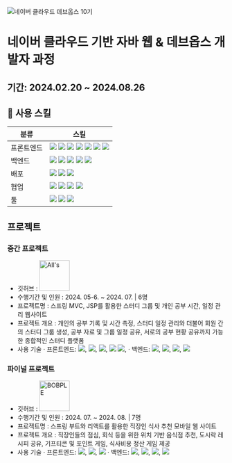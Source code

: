 ![네이버 클라우드 데브옵스 10기](https://github.com/user-attachments/assets/794ba409-c25d-472d-9acd-18a13f3b6173)
# 네이버 클라우드 기반 자바 웹 & 데브옵스 개발자 과정
## 기간: 2024.02.20 ~ 2024.08.26
## 🔨 사용 스킬
<table>
  <caption style="position:absolute; width:1px; height:1px; margin:-1px; padding:0; overflow:hidden; clip:rect(0, 0, 0, 0); border:0;">
    분류별 사용스킬 표
  </caption>
  <thead>
    <tr>
      <th>분류</th>
      <th>스킬</th>
    </tr>
  </thead>
  <tbody>
    <tr>
      <td>프론트엔드</td>
      <td>
        <img src="https://img.shields.io/badge/react-61DAFB?style=for-the-badge&logo=react&logoColor=white">
        <img src="https://img.shields.io/badge/html5-E34F26?style=for-the-badge&logo=html5&logoColor=white">
        <img src="https://img.shields.io/badge/css3-1572B6?style=for-the-badge&logo=css3&logoColor=white">
        <img src="https://img.shields.io/badge/javascript-F7DF1E?style=for-the-badge&logo=javascript&logoColor=white">
        <img src="https://img.shields.io/badge/jquery-0769AD?style=for-the-badge&logo=jquery&logoColor=white"> 
        <img src="https://img.shields.io/badge/Ajax-2c83b9?style=for-the-badge&logo=Ajax&logoColor=white"> 
        <img src="https://img.shields.io/badge/Jsp-e76f00?style=for-the-badge&logo=Jsp&logoColor=white"> 
      </td>
    </tr>
    <tr>
      <td>
        백엔드
      </td>
      <td>
        <img src="https://img.shields.io/badge/Java-007396?style=for-the-badge&logo=OpenJDK&logoColor=white">
        <img src="https://img.shields.io/badge/mysql-4479A1?style=for-the-badge&logo=mysql&logoColor=white">
        <img src="https://img.shields.io/badge/springboot-6DB33F?style=for-the-badge&logo=springboot&logoColor=white">
        <img src="https://img.shields.io/badge/springsecurity-6DB33F?style=for-the-badge&logo=springsecurity&logoColor=white">
        <img src="https://img.shields.io/badge/sass-CC6699?style=for-the-badge&logo=sass&logoColor=white">
      </td>
    </tr>
    <tr>
      <td>
        배포
      </td>
      <td>
        <img src="https://img.shields.io/badge/jenkins-D24939?style=for-the-badge&logo=jenkins&logoColor=white">
        <img src="https://img.shields.io/badge/naver cloud platform-03C75A?style=for-the-badge&logo=naver&logoColor=white">
        <img src="https://img.shields.io/badge/docker-2496ED?style=for-the-badge&logo=docker&logoColor=white">
      </td>
    </tr>
    <tr>
      <td>
        협업
      </td>
      <td>
        <img src="https://img.shields.io/badge/github-181717?style=for-the-badge&logo=github&logoColor=white"> 
        <img src="https://img.shields.io/badge/notion-000000?style=for-the-badge&logo=notion&logoColor=white"> 
        <img src="https://img.shields.io/badge/figma-F24E1E?style=for-the-badge&logo=figma&logoColor=white">
        <img src="https://img.shields.io/badge/googlesheets-34A853?style=for-the-badge&logo=googlesheets&logoColor=white">
      </td>
    </tr>
    <tr>
      <td>
        툴
      </td>
      <td>
        <img src="https://img.shields.io/badge/visualstudiocode-007ACC?style=for-the-badge&logo=visualstudiocode&logoColor=white"> 
        <img src="https://img.shields.io/badge/intellijidea-000000?style=for-the-badge&logo=intellijidea&logoColor=white"> 
        <img src="https://img.shields.io/badge/eclipseide-2C2255?style=for-the-badge&logo=eclipseide&logoColor=white">
      </td>
    </tr>
  </tbody>
</table>

## 프로젝트
### 중간 프로젝트
- 깃허브 : <a href="https://github.com/Naver-spring/All-s_project">
              <img src="https://github.com/user-attachments/assets/68f00e45-f959-45d0-9592-27dfa9bf3a8b" width="70" alt="All's">
          </a>
- 수행기간 및 인원 : 2024. 05-6. ~ 2024. 07. | 6명
- 프로젝트명 : 스프링 MVC, JSP를 활용한 스터디 그룹 및 개인 공부 시간, 일정 관리 웹사이트
- 프로젝트 개요 : 개인의 공부 기록 및 시간 측정, 스터디 일정 관리와 더불어 회원 간의 스터디 그룹 생성, 공부 자료 및 그룹 일정 공유, 서로의 공부 현황 공유까지 가능한 종합적인 스터디 플랫폼
- 사용 기술
· 프론트엔드: <img src="https://img.shields.io/badge/Jsp-e76f00?style=for-the-badge&logo=Jsp&logoColor=white">, 
              <img src="https://img.shields.io/badge/html5-E34F26?style=for-the-badge&logo=html5&logoColor=white">, 
              <img src="https://img.shields.io/badge/css3-1572B6?style=for-the-badge&logo=css3&logoColor=white">, 
              <img src="https://img.shields.io/badge/javascript-F7DF1E?style=for-the-badge&logo=javascript&logoColor=white">
              <img src="https://img.shields.io/badge/jquery-0769AD?style=for-the-badge&logo=jquery&logoColor=white">, 
· 백엔드: <img src="https://img.shields.io/badge/Java-007396?style=for-the-badge&logo=OpenJDK&logoColor=white">,
          <img src="https://img.shields.io/badge/Spring MVC-6DB33F?style=for-the-badge&logo=spring&logoColor=white">,
          <img src="https://img.shields.io/badge/myBatis-E06F2E?style=for-the-badge">,
          <img src="https://img.shields.io/badge/mysql-4479A1?style=for-the-badge&logo=mysql&logoColor=white">

### 파이널 프로젝트
- 깃허브 : <a href="https://github.com/Naver-spring/bobple">
              <img src="https://github.com/user-attachments/assets/3249560b-2de6-4c3b-b9e3-06dbc1c5773b" width="70" alt="BOBPLE">
           </a>
- 수행기간 및 인원 : 2024. 07. ~ 2024. 08. | 7명
- 프로젝트명 : 스프링 부트와 리액트를 활용한 직장인 식사 추천 모바일 웹 사이트
- 프로젝트 개요 : 직장인들의 점심, 회식 등을 위한 위치 기반 음식점 추천, 도시락 레시피 공유, 기프티콘 및 포인트 게임, 식사비용 정산 게임 제공
- 사용 기술
· 프론트엔드: <img src="https://img.shields.io/badge/react-61DAFB?style=for-the-badge&logo=react&logoColor=white">,
              <img src="https://img.shields.io/badge/html5-E34F26?style=for-the-badge&logo=html5&logoColor=white">, 
              <img src="https://img.shields.io/badge/css3-1572B6?style=for-the-badge&logo=css3&logoColor=white">
· 백엔드: <img src="https://img.shields.io/badge/Java-007396?style=for-the-badge&logo=OpenJDK&logoColor=white">,
        <img src="https://img.shields.io/badge/springboot-6DB33F?style=for-the-badge&logo=springboot&logoColor=white">,
        <img src="https://img.shields.io/badge/JPA-B9B184?style=for-the-badge">,
        <img src="https://img.shields.io/badge/mysql-4479A1?style=for-the-badge&logo=mysql&logoColor=white">
